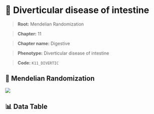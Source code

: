 # 🧪 Diverticular disease of intestine

> **Root:** Mendelian Randomization

> **Chapter:** 11  

> **Chapter name:** Digestive

> **Phenotype:** Diverticular disease of intestine  

> **Code:** `K11_DIVERTIC`

## 🧬 Mendelian Randomization  

<img src="/MR/Figures/Forward/K11_DIVERTIC.png"/>

## 📊 Data Table

<CsvTableMRF src="/public/MR/Data/Forward/K11_DIVERTIC.csv"/>
